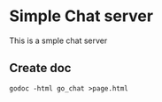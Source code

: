 # Simple Chat server 

This is a smple chat server

## Create doc
```
godoc -html go_chat >page.html
```
